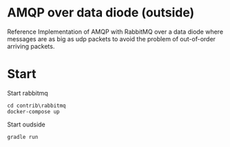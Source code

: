 # AMQP over data diode (outside)

Reference Implementation of AMQP with RabbitMQ over a data diode where messages are as big as udp packets to avoid the problem of out-of-order arriving packets.

# Start 

Start rabbitmq
```
cd contrib\rabbitmq
docker-compose up
```

Start oudside 
```
gradle run
```

